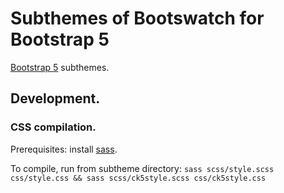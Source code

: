 # Subthemes of Bootswatch for Bootstrap 5

[Bootstrap 5](https://www.drupal.org/project/bootstrap5) subthemes.

## Development.

### CSS compilation.

Prerequisites: install [sass](https://sass-lang.com/install).

To compile, run from subtheme directory: `sass scss/style.scss css/style.css && sass scss/ck5style.scss css/ck5style.css`
